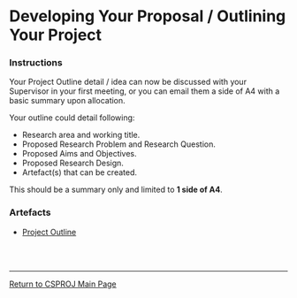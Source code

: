 # Developing Your Proposal / Outlining Your Project

### Instructions
Your Project Outline detail / idea can now be discussed with your Supervisor in your first meeting, or you can email them a side of A4 with a basic summary upon allocation.

Your outline could detail following:
 - Research area and working title.
 - Proposed Research Problem and Research Question.
 - Proposed Aims and Objectives.
 - Proposed Research Design.
 - Artefact(s) that can be created.

This should be a summary only and limited to **1 side of A4**. 


### Artefacts
 - [Project Outline](CSPJ_Outline.pdf)


<br><br>

--- 

[Return to CSPROJ Main Page](CSPJ_main.md)
